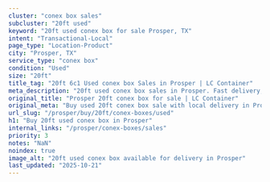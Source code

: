 ```yaml
---
cluster: "conex box sales"
subcluster: "20ft used"
keyword: "20ft used conex box for sale Prosper, TX"
intent: "Transactional-Local"
page_type: "Location-Product"
city: "Prosper, TX"
service_type: "conex box"
condition: "Used"
size: "20ft"
title_tag: "20ft 6c1 Used conex box Sales in Prosper | LC Container"
meta_description: "20ft used conex box sales in Prosper. Fast delivery, competitive pricing. Serving conex boxes area. Quote ID: 27Q. Call (214) 524-4168 for your free quote today."
original_title: "Prosper 20ft conex box for sale | LC Container"
original_meta: "Buy used 20ft conex box sale with local delivery in Prosper, TX. LC Container — local Since 2003. Request a fast quote today."
url_slug: "/prosper/buy/20ft/conex-boxes/used"
h1: "Buy 20ft used conex box in Prosper"
internal_links: "/prosper/conex-boxes/sales"
priority: 3
notes: "NaN"
noindex: true
image_alt: "20ft used conex box available for delivery in Prosper"
last_updated: "2025-10-21"
---
```


<!-- TODO: Add unique city/inventory copy, images, and internal links here. -->

